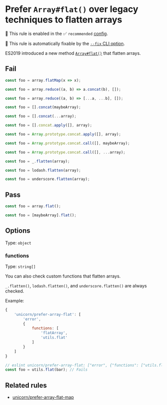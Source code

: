 # Prefer `Array#flat()` over legacy techniques to flatten arrays

💼 This rule is enabled in the ✅ `recommended` [config](https://github.com/es-tooling/eslint-plugin-unicorn-x#recommended-config).

🔧 This rule is automatically fixable by the [`--fix` CLI option](https://eslint.org/docs/latest/user-guide/command-line-interface#--fix).

<!-- end auto-generated rule header -->
<!-- Do not manually modify this header. Run: `npm run fix:eslint-docs` -->

ES2019 introduced a new method [`Array#flat()`](https://developer.mozilla.org/en-US/docs/Web/JavaScript/Reference/Global_Objects/Array/flat) that flatten arrays.

## Fail

```js
const foo = array.flatMap(x => x);
```

```js
const foo = array.reduce((a, b) => a.concat(b), []);
```

```js
const foo = array.reduce((a, b) => [...a, ...b], []);
```

```js
const foo = [].concat(maybeArray);
```

```js
const foo = [].concat(...array);
```

```js
const foo = [].concat.apply([], array);
```

```js
const foo = Array.prototype.concat.apply([], array);
```

```js
const foo = Array.prototype.concat.call([], maybeArray);
```

```js
const foo = Array.prototype.concat.call([], ...array);
```

```js
const foo = _.flatten(array);
```

```js
const foo = lodash.flatten(array);
```

```js
const foo = underscore.flatten(array);
```

## Pass

```js
const foo = array.flat();
```

```js
const foo = [maybeArray].flat();
```

## Options

Type: `object`

### functions

Type: `string[]`

You can also check custom functions that flatten arrays.

`_.flatten()`, `lodash.flatten()`, and `underscore.flatten()` are always checked.

Example:

```js
{
	'unicorn/prefer-array-flat': [
		'error',
		{
			functions: [
				'flatArray',
				'utils.flat'
			]
		}
	]
}
```

```js
// eslint unicorn/prefer-array-flat: ["error", {"functions": ["utils.flat"]}]
const foo = utils.flat(bar); // Fails
```

## Related rules

- [unicorn/prefer-array-flat-map](./prefer-array-flat-map.md)
